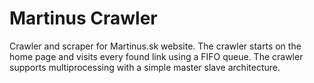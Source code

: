 # Martinus Crawler

Crawler and scraper for Martinus.sk website.
The crawler starts on the home page and visits every found link using a FIFO queue.
The crawler supports multiprocessing with a simple master slave architecture.

